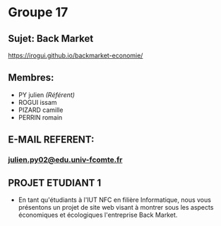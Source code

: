 # Groupe 17

## Sujet: Back Market
https://irogui.github.io/backmarket-economie/

## Membres:
  - PY julien *(Référent)*
  - ROGUI issam
  - PIZARD camille
  - PERRIN romain


## E-MAIL REFERENT:
  ### julien.py02@edu.univ-fcomte.fr
  

## PROJET ETUDIANT 1
  - En tant qu'étudiants à l'IUT NFC en filière Informatique, nous vous présentons un projet de site web visant à montrer sous les aspects économiques et écologiques l'entreprise Back Market.
